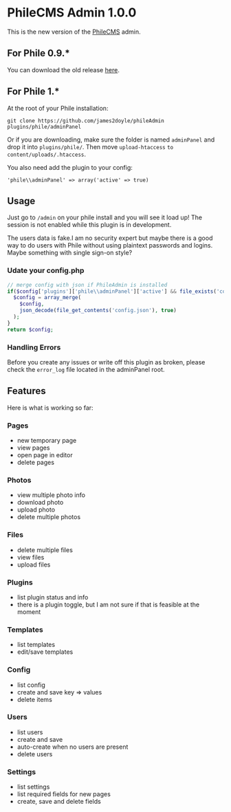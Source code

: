 PhileCMS Admin 1.0.0
====================

This is the new version of the [PhileCMS](https://github.com/PhileCMS/Phile) admin.

## For Phile 0.9.*

You can download the old release [here](https://github.com/james2doyle/phileAdmin/releases/tag/0.9).

## For Phile 1.*

At the root of your Phile installation:

`git clone https://github.com/james2doyle/phileAdmin plugins/phile/adminPanel`

Or if you are downloading, make sure the folder is named `adminPanel` and drop it into `plugins/phile/`. Then move `upload-htaccess` `to content/uploads/.htaccess`.

You also need add the plugin to your config:

```
'phile\\adminPanel' => array('active' => true)
```

## Usage

Just go to `/admin` on your phile install and you will see it load up! The session is not enabled while this plugin is in development.

The users data is fake.I am no security expert but maybe there is a good way to do users with Phile without using plaintext passwords and logins. Maybe something with single sign-on style?

### Udate your config.php

```php
// merge config with json if PhileAdmin is installed
if($config['plugins']['phile\\adminPanel']['active'] && file_exists('config.json')) {
  $config = array_merge(
    $config,
    json_decode(file_get_contents('config.json'), true)
  );
}
return $config;
```

### Handling Errors

Before you create any issues or write off this plugin as broken, please check the `error_log` file located in the adminPanel root.

## Features

Here is what is working so far:

### Pages

* new temporary page
* view pages
* open page in editor
* delete pages

### Photos

* view multiple photo info
* download photo
* upload photo
* delete multiple photos

### Files

* delete multiple files
* view files
* upload files

### Plugins

* list plugin status and info
* there is a plugin toggle, but I am not sure if that is feasible at the moment

### Templates

* list templates
* edit/save templates

### Config

* list config
* create and save key => values
* delete items

### Users

* list users
* create and save
* auto-create when no users are present
* delete users

### Settings

* list settings
* list required fields for new pages
* create, save and delete fields
